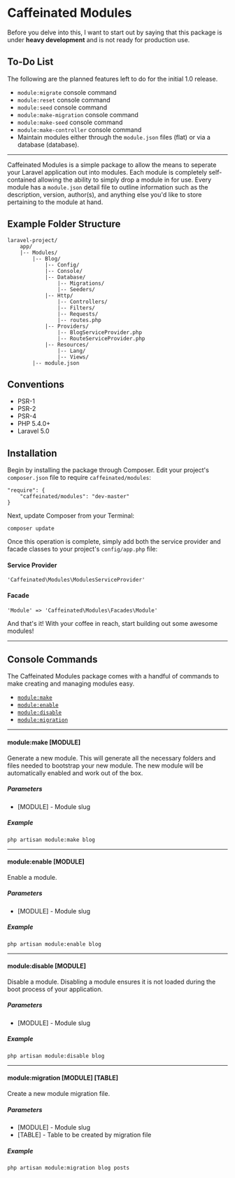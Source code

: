 Caffeinated Modules
===================
Before you delve into this, I want to start out by saying that this package is under **heavy development** and is not ready for production use.

To-Do List
----------
The following are the planned features left to do for the initial 1.0 release.

- `module:migrate` console command
- `module:reset` console command
- `module:seed` console command
- `module:make-migration` console command
- `module:make-seed` console command
- `module:make-controller` console command
- Maintain modules either through the `module.json` files (flat) or via a database (database).

---

Caffeinated Modules is a simple package to allow the means to seperate your Laravel application out into modules. Each module is completely self-contained allowing the ability to simply drop a module in for use. Every module has a `module.json` detail file to outline information such as the description, version, author(s), and anything else you'd like to store pertaining to the module at hand.

Example Folder Structure
------------------------
```
laravel-project/
	app/
	|--	Modules/
		|--	Blog/
			|-- Config/
			|--	Console/
			|-- Database/
				|-- Migrations/
				|-- Seeders/
			|--	Http/
				|--	Controllers/
				|--	Filters/
				|--	Requests/
				|--	routes.php
			|--	Providers/
				|-- BlogServiceProvider.php
				|-- RouteServiceProvider.php
			|--	Resources/
				|--	Lang/
				|--	Views/
		|--	module.json
```

Conventions
-----------
* PSR-1
* PSR-2
* PSR-4
* PHP 5.4.0+
* Laravel 5.0

Installation
------------
Begin by installing the package through Composer. Edit your project's `composer.json` file to require `caffeinated/modules`:

```
"require": {
	"caffeinated/modules": "dev-master"
}
```

Next, update Composer from your Terminal:

```
composer update
```

Once this operation is complete, simply add both the service provider and facade classes to your project's `config/app.php` file:

#### Service Provider
```
'Caffeinated\Modules\ModulesServiceProvider'
```

#### Facade
```
'Module' => 'Caffeinated\Modules\Facades\Module'
```

And that's it! With your coffee in reach, start building out some awesome modules!

---

Console Commands
----------------
The Caffeinated Modules package comes with a handful of commands to make creating and managing modules easy.

- [`module:make`](#module:make)
- [`module:enable`](#module:enable)
- [`module:disable`](#module:disable)
- [`module:migration`](#module:migration)

---

#### module:make [MODULE]
Generate a new module. This will generate all the necessary folders and files needed to bootstrap your new module. The new module will be automatically enabled and work out of the box.

##### Parameters
- [MODULE] - Module slug

##### Example
```
php artisan module:make blog
```

---

#### module:enable [MODULE]
Enable a module.

##### Parameters
- [MODULE] - Module slug

##### Example
```
php artisan module:enable blog
```

---

#### module:disable [MODULE]
Disable a module. Disabling a module ensures it is not loaded during the boot process of your application.

##### Parameters
- [MODULE] - Module slug

##### Example
```
php artisan module:disable blog
```

---

#### module:migration [MODULE] [TABLE]
Create a new module migration file.

##### Parameters
- [MODULE] - Module slug
- [TABLE] - Table to be created by migration file

##### Example
```
php artisan module:migration blog posts
```
